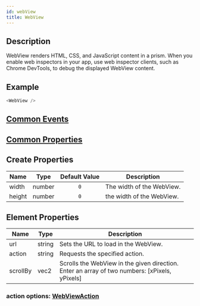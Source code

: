 ```yaml
---
id: webView
title: WebView
---
```


## Description

WebView renders HTML, CSS, and JavaScript content in a prism. When you enable web inspectors in your app, use web inspector clients, such as Chrome DevTools, to debug the displayed WebView content.

## Example

```javascript
<WebView />
```

## [Common Events](../types/Events.md)

## [Common Properties](../types/Properties.md)

## Create Properties

| Name   | Type   | Default Value | Description               |
| ------ | ------ | :-----------: | ------------------------- |
| width  | number |      `0`      | The width of the WebView. |
| height | number |      `0`      | the width of the WebView. |

## Element Properties

| Name     | Type   | Description                                                                                   |
| -------- | ------ | --------------------------------------------------------------------------------------------- |
| url      | string | Sets the URL to load in the WebView.                                                          |
| action   | string | Requests the specified action.                                                                |
| scrollBy | vec2   | Scrolls the WebView in the given direction. Enter an array of two numbers: [xPixels, yPixels] |

### action options: [WebViewAction](../types/WebViewAction.md)
